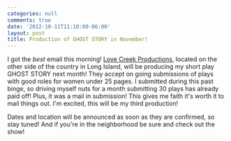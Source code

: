 ```yaml
---
categories: null
comments: true
date: '2012-10-11T11:10:00-06:00'
layout: post
title: Production of GHOST STORY in November!
---
```


I got the *best* email this morning! [Love Creek Productions](https://www.facebook.com/pages/Love-Creek-Productions/58978756369?fref=ts), located on the other side of the country in Long Island, will be producing my short play GHOST STORY next month! They accept on going submissions of plays with good roles for women under 25 pages. I submitted during this past binge, so driving myself nuts for a month submitting 30 plays has already paid off! Plus, it was a mail in submission! This gives me faith it's worth it to mail things out. I'm excited, this will be my third production!

Dates and location will be announced as soon as they are confirmed, so stay tuned! And if you're in the neighborhood be sure and check out the show!
